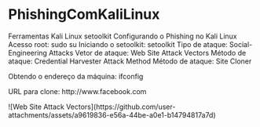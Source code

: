 # PhishingComKaliLinux

Ferramentas
Kali Linux
setoolkit
Configurando o Phishing no Kali Linux
Acesso root: sudo su
Iniciando o setoolkit: setoolkit
Tipo de ataque: Social-Engineering Attacks
Vetor de ataque: Web Site Attack Vectors
Método de ataque: Credential Harvester Attack Method 
Método de ataque: Site Cloner
<p>Obtendo o endereço da máquina: ifconfig</p>
<p>URL para clone: http://www.facebook.com</p>
![Web Site Attack Vectors](https://github.com/user-attachments/assets/a9619836-e56a-44be-a0e1-b14794817a7d)
